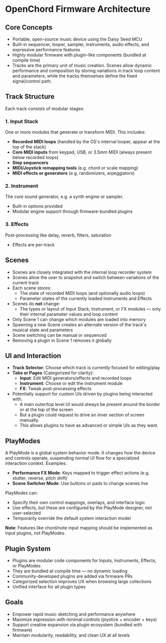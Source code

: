 # OpenChord Firmware Architecture

## Core Concepts

* Portable, open-source music device using the Daisy Seed MCU
* Built-in sequencer, looper, sampler, instruments, audio effects, and expressive performance features
* Highly modular firmware with plugin-like components (bundled at compile time)
* Tracks are the primary unit of music creation. Scenes allow dynamic performance and composition by storing variations in track loop content and parameters, while the tracks themselves define the fixed signal/control path.

## Track Structure

Each track consists of modular stages:

### 1. Input Stack
One or more modules that generate or transform MIDI. This includes:
* **Recorded MIDI loops** (handled by the OS's internal looper, appear at the top of the stack)
* **Core MIDI inputs** from keypad, USB, or 3.5mm MIDI (always present below recorded loops)
* **Step sequencers**
* **MIDI/Joystick remapping tools** (e.g. chord or scale mapping)
* **MIDI effects or generators** (e.g. randomizers, arpeggiators)

### 2. Instrument
The core sound generator, e.g. a synth engine or sampler.
* Built-in options provided
* Modular engine support through firmware-bundled plugins

### 3. Effects
Post-processing like delay, reverb, filters, saturation
* Effects are per-track

## Scenes

* Scenes are closely integrated with the internal loop recorder system
* Scenes allow the user to snapshot and switch between variations of the current track
* Each scene stores:
  * The state of recorded MIDI loops (and optionally audio loops)
  * Parameter states of the currently loaded Instruments and Effects
* Scenes do **not** change:
  * The types or layout of Input Stack, Instrument, or FX modules — only their internal parameter values and loop content
* Only Scene 1 can change which modules are loaded into memory
* Spawning a new Scene creates an alternate version of the track's musical state and parameters
* Scene switching can be manual or sequenced
* Removing a plugin in Scene 1 removes it globally

## UI and Interaction

* **Track Selector**: Choose which track is currently focused for editing/play
* **Tabs or Pages** (Categorized for clarity):
  * **Input**: Edit MIDI generators/effects and recorded loops
  * **Instrument**: Choose or edit the instrument module
  * **FX**: Tweak post-processing effects
* Potentially support for custom UIs driven by plugins being interacted with.
  * A main outer/top level UI would always be present around the border or at the top of the screen
  * But a plugin could request to drive an inner section of screen manually.
  * This allows plugins to have as advanced or simple UIs as they want.

## PlayModes

A PlayMode is a global system behavior mode. It changes how the device and controls operate, suspending normal UI flow for a specialized interaction context. Examples:
* **Performance FX Mode**: Keys mapped to trigger effect actions (e.g. stutter, reverse, pitch shift)
* **Scene Switcher Mode**: Use buttons or pads to change scenes live

PlayModes can:
* Specify their own control mappings, overlays, and interface logic
* Use effects, but these are configured by the PlayMode designer, not user-selected
* Temporarily override the default system interaction model

**Note**: Features like chord/note input mapping should be implemented as input plugins, not PlayModes.

## Plugin System

* Plugins are modular code components for Inputs, Instruments, Effects, or PlayModes
* They are bundled at compile time — no dynamic loading
* Community-developed plugins are added via firmware PRs
* Categorized selection improves UX when browsing large collections
* Unified interface for all plugin types

## Goals

* Empower rapid music sketching and performance anywhere
* Maximize expression with minimal controls (joystick + encoder + keys)
* Support creative expansion via plugin ecosystem (bundled with firmware)
* Maintain modularity, readability, and clean UX at all levels 